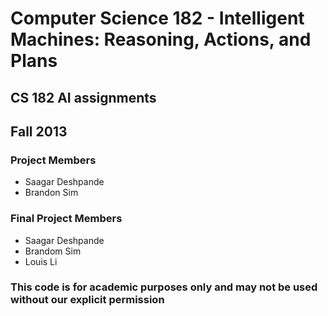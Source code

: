 # Computer Science 182 - Intelligent Machines: Reasoning, Actions, and Plans  #

## CS 182 AI assignments ##
## Fall 2013 ##

### Project Members ###
* Saagar Deshpande
* Brandon Sim

### Final Project Members ###
* Saagar Deshpande
* Brandom Sim
* Louis Li

### This code is for academic purposes only and may not be used without our explicit permission ###
